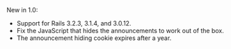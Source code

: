 New in 1.0:

* Support for Rails 3.2.3, 3.1.4, and 3.0.12.
* Fix the JavaScript that hides the announcements to work out of the box.
* The announcement hiding cookie expires after a year.
